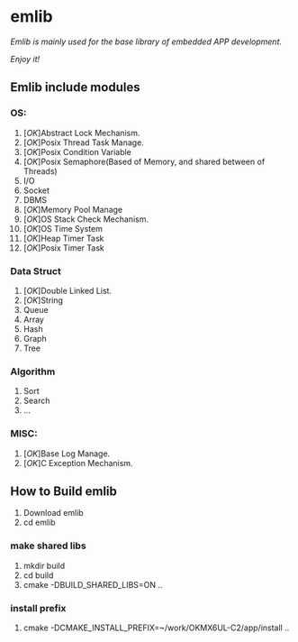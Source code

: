 # emlib

*Emlib is mainly used for the base library of embedded APP development.*

*Enjoy it!*

## Emlib include modules

### OS:
1. [*OK*]Abstract Lock Mechanism.
2. [*OK*]Posix Thread Task Manage.
3. [*OK*]Posix Condition Variable
4. [*OK*]Posix Semaphore(Based of Memory, and shared between of Threads)
5. I/O
6. Socket
7. DBMS 
8. [*OK*]Memory Pool Manage 
9. [*OK*]OS Stack Check Mechanism.
10. [*OK*]OS Time System
11. [*OK*]Heap Timer Task
12. [*OK*]Posix Timer Task

### Data Struct 
1. [*OK*]Double Linked List.
2. [*OK*]String
3. Queue
4. Array
5. Hash
6. Graph
7. Tree

### Algorithm
1. Sort
2. Search
3. ...

### MISC:
1. [*OK*]Base Log Manage.
2. [*OK*]C Exception Mechanism.

## How to Build emlib
1. Download emlib
2. cd emlib

### make shared libs

1. mkdir build
2. cd build
3. cmake -DBUILD_SHARED_LIBS=ON ..

### install prefix
1. cmake -DCMAKE_INSTALL_PREFIX=~/work/OKMX6UL-C2/app/install ..




